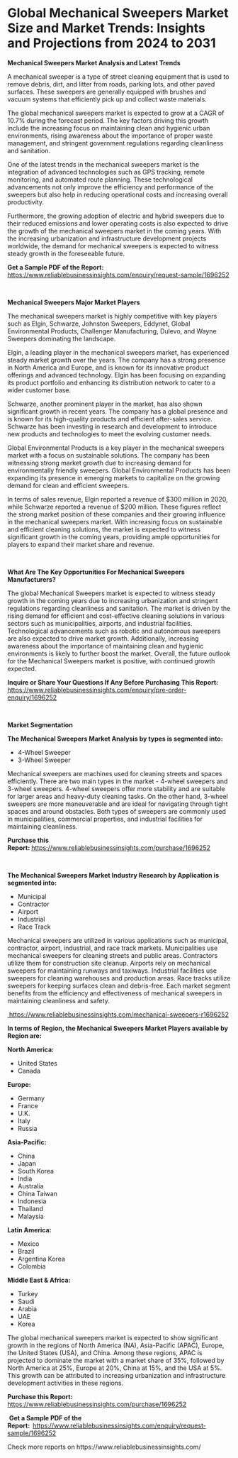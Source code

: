 <p><h1>Global Mechanical Sweepers Market Size and Market Trends: Insights and Projections from 2024 to 2031</h1></p><p><strong>Mechanical Sweepers Market Analysis and Latest Trends</strong></p>
<p><p>A mechanical sweeper is a type of street cleaning equipment that is used to remove debris, dirt, and litter from roads, parking lots, and other paved surfaces. These sweepers are generally equipped with brushes and vacuum systems that efficiently pick up and collect waste materials.</p><p>The global mechanical sweepers market is expected to grow at a CAGR of 10.7% during the forecast period. The key factors driving this growth include the increasing focus on maintaining clean and hygienic urban environments, rising awareness about the importance of proper waste management, and stringent government regulations regarding cleanliness and sanitation.</p><p>One of the latest trends in the mechanical sweepers market is the integration of advanced technologies such as GPS tracking, remote monitoring, and automated route planning. These technological advancements not only improve the efficiency and performance of the sweepers but also help in reducing operational costs and increasing overall productivity.</p><p>Furthermore, the growing adoption of electric and hybrid sweepers due to their reduced emissions and lower operating costs is also expected to drive the growth of the mechanical sweepers market in the coming years. With the increasing urbanization and infrastructure development projects worldwide, the demand for mechanical sweepers is expected to witness steady growth in the foreseeable future.</p></p>
<p><strong>Get a Sample PDF of the Report:&nbsp;</strong> <a href="https://www.reliablebusinessinsights.com/enquiry/request-sample/1696252">https://www.reliablebusinessinsights.com/enquiry/request-sample/1696252</a></p>
<p>&nbsp;</p>
<p><strong>Mechanical Sweepers Major Market Players</strong></p>
<p><p>The mechanical sweepers market is highly competitive with key players such as Elgin, Schwarze, Johnston Sweepers, Eddynet, Global Environmental Products, Challenger Manufacturing, Dulevo, and Wayne Sweepers dominating the landscape.</p><p>Elgin, a leading player in the mechanical sweepers market, has experienced steady market growth over the years. The company has a strong presence in North America and Europe, and is known for its innovative product offerings and advanced technology. Elgin has been focusing on expanding its product portfolio and enhancing its distribution network to cater to a wider customer base. </p><p>Schwarze, another prominent player in the market, has also shown significant growth in recent years. The company has a global presence and is known for its high-quality products and efficient after-sales service. Schwarze has been investing in research and development to introduce new products and technologies to meet the evolving customer needs.</p><p>Global Environmental Products is a key player in the mechanical sweepers market with a focus on sustainable solutions. The company has been witnessing strong market growth due to increasing demand for environmentally friendly sweepers. Global Environmental Products has been expanding its presence in emerging markets to capitalize on the growing demand for clean and efficient sweepers.</p><p>In terms of sales revenue, Elgin reported a revenue of $300 million in 2020, while Schwarze reported a revenue of $200 million. These figures reflect the strong market position of these companies and their growing influence in the mechanical sweepers market. With increasing focus on sustainable and efficient cleaning solutions, the market is expected to witness significant growth in the coming years, providing ample opportunities for players to expand their market share and revenue.</p></p>
<p>&nbsp;</p>
<p><strong>What Are The Key Opportunities For Mechanical Sweepers Manufacturers?</strong></p>
<p><p>The global Mechanical Sweepers market is expected to witness steady growth in the coming years due to increasing urbanization and stringent regulations regarding cleanliness and sanitation. The market is driven by the rising demand for efficient and cost-effective cleaning solutions in various sectors such as municipalities, airports, and industrial facilities. Technological advancements such as robotic and autonomous sweepers are also expected to drive market growth. Additionally, increasing awareness about the importance of maintaining clean and hygienic environments is likely to further boost the market. Overall, the future outlook for the Mechanical Sweepers market is positive, with continued growth expected.</p></p>
<p><strong>Inquire or Share Your Questions If Any Before Purchasing This Report:</strong> <a href="https://www.reliablebusinessinsights.com/enquiry/pre-order-enquiry/1696252">https://www.reliablebusinessinsights.com/enquiry/pre-order-enquiry/1696252</a></p>
<p>&nbsp;</p>
<p><strong>Market Segmentation</strong></p>
<p><strong>The Mechanical Sweepers Market Analysis by types is segmented into:</strong></p>
<p><ul><li>4-Wheel Sweeper</li><li>3-Wheel Sweeper</li></ul></p>
<p><p>Mechanical sweepers are machines used for cleaning streets and spaces efficiently. There are two main types in the market - 4-wheel sweepers and 3-wheel sweepers. 4-wheel sweepers offer more stability and are suitable for larger areas and heavy-duty cleaning tasks. On the other hand, 3-wheel sweepers are more maneuverable and are ideal for navigating through tight spaces and around obstacles. Both types of sweepers are commonly used in municipalities, commercial properties, and industrial facilities for maintaining cleanliness.</p></p>
<p><strong>Purchase this Report:&nbsp;</strong><a href="https://www.reliablebusinessinsights.com/purchase/1696252">https://www.reliablebusinessinsights.com/purchase/1696252</a></p>
<p>&nbsp;</p>
<p><strong>The Mechanical Sweepers Market Industry Research by Application is segmented into:</strong></p>
<p><ul><li>Municipal</li><li>Contractor</li><li>Airport</li><li>Industrial</li><li>Race Track</li></ul></p>
<p><p>Mechanical sweepers are utilized in various applications such as municipal, contractor, airport, industrial, and race track markets. Municipalities use mechanical sweepers for cleaning streets and public areas. Contractors utilize them for construction site cleanup. Airports rely on mechanical sweepers for maintaining runways and taxiways. Industrial facilities use sweepers for cleaning warehouses and production areas. Race tracks utilize sweepers for keeping surfaces clean and debris-free. Each market segment benefits from the efficiency and effectiveness of mechanical sweepers in maintaining cleanliness and safety.</p></p>
<p><a href="https://www.reliablebusinessinsights.com/mechanical-sweepers-r1696252">&nbsp;https://www.reliablebusinessinsights.com/mechanical-sweepers-r1696252</a></p>
<p><strong>In terms of Region, the Mechanical Sweepers Market Players available by Region are:</strong></p>
<p>
    <p> <strong> North America: </strong>
        <ul>
            <li>United States</li>
            <li>Canada</li>
        </ul>
        </p> 
    <p> <strong> Europe: </strong>
        <ul>
            <li>Germany</li>
            <li>France</li>
            <li>U.K.</li>
            <li>Italy</li>
            <li>Russia</li>
        </ul>
        </p> 
    <p> <strong> Asia-Pacific: </strong>
        <ul>
            <li>China</li>
            <li>Japan</li>
            <li>South Korea</li>
            <li>India</li>
            <li>Australia</li>
            <li>China Taiwan</li>
            <li>Indonesia</li>
            <li>Thailand</li>
            <li>Malaysia</li>
        </ul>
        </p> 
    <p> <strong> Latin America: </strong>
        <ul>
            <li>Mexico</li>
            <li>Brazil</li>
            <li>Argentina Korea</li>
            <li>Colombia</li>
        </ul>
        </p> 
    <p> <strong> Middle East & Africa: </strong>
        <ul>
            <li>Turkey</li>
            <li>Saudi</li>
            <li>Arabia</li>
            <li>UAE</li>
            <li>Korea</li>
        </ul>
    </p>
    </p>
<p><p>The global mechanical sweepers market is expected to show significant growth in the regions of North America (NA), Asia-Pacific (APAC), Europe, the United States (USA), and China. Among these regions, APAC is projected to dominate the market with a market share of 35%, followed by North America at 25%, Europe at 20%, China at 15%, and the USA at 5%. This growth can be attributed to increasing urbanization and infrastructure development activities in these regions.</p></p>
<p><strong>Purchase this Report: </strong><a href="https://www.reliablebusinessinsights.com/purchase/1696252">https://www.reliablebusinessinsights.com/purchase/1696252</a></p>
<p>&nbsp;<strong>Get a Sample PDF of the Report:&nbsp;&nbsp;</strong><a href="https://www.reliablebusinessinsights.com/enquiry/request-sample/1696252">https://www.reliablebusinessinsights.com/enquiry/request-sample/1696252</a></p>
<p><strong></strong></p>
<p>Check more reports on https://www.reliablebusinessinsights.com/</p>
